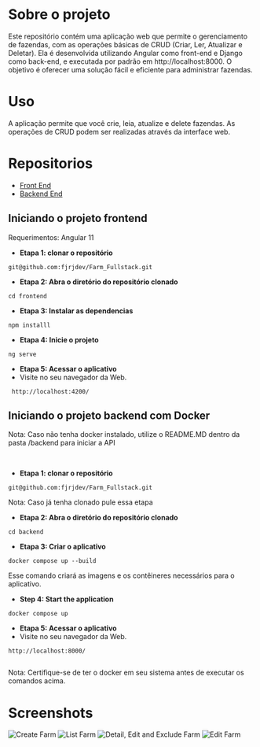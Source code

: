 # Sobre o projeto

Este repositório contém uma aplicação web que permite o gerenciamento de fazendas, com as operações básicas de CRUD (Criar, Ler, Atualizar e Deletar). Ela é desenvolvida utilizando Angular como front-end e Django como back-end, e executada por padrão em http://localhost:8000. O objetivo é oferecer uma solução fácil e eficiente para administrar fazendas.

# Uso

A aplicação permite que você crie, leia, atualize e delete fazendas. As operações de CRUD podem ser realizadas através da interface web.

# Repositorios

- [Front End](https://github.com/fjrjdev/Farm_Front)
- [Backend End](https://github.com/fjrjdev/Farm_Backend)

## Iniciando o projeto frontend

Requerimentos:
Angular 11

- **Etapa 1: clonar o repositório**

```
git@github.com:fjrjdev/Farm_Fullstack.git
```

- **Etapa 2: Abra o diretório do repositório clonado**

```
cd frontend
```

- **Etapa 3: Instalar as dependencias**

```
npm installl
```

- **Etapa 4: Inicie o projeto**

```
ng serve
```
- **Etapa 5: Acessar o aplicativo**
- Visite no seu navegador da Web.
```
 http://localhost:4200/ 

```

## Iniciando o projeto backend com Docker

Nota: Caso não tenha docker instalado, utilize o README.MD dentro da pasta /backend para iniciar a API

<br>

- **Etapa 1: clonar o repositório**

```
git@github.com:fjrjdev/Farm_Fullstack.git
```

Nota: Caso já tenha clonado pule essa etapa

- **Etapa 2: Abra o diretório do repositório clonado**

```
cd backend
```

- **Etapa 3: Criar o aplicativo**

```
docker compose up --build
```

Esse comando criará as imagens e os contêineres necessários para o aplicativo.

- **Step 4: Start the application**

```
docker compose up
```

- **Etapa 5: Acessar o aplicativo**
- Visite no seu navegador da Web.
```
http://localhost:8000/


```
 
Nota: Certifique-se de ter o docker em seu sistema antes de executar os comandos acima.

# Screenshots

![Create Farm](https://i.imgur.com/5oWG3KX.png)
![List Farm](https://i.imgur.com/gTYpkPD.png)
![Detail, Edit and Exclude Farm](https://i.imgur.com/gQhwmMe.png)
![Edit Farm](https://i.imgur.com/I2oaOsG.png)
